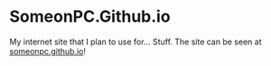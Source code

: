 # SomeonPC.Github.io
My internet site that I plan to use for... Stuff.
The site can be seen at [someonpc.github.io](https://someonpc.github.io)!
